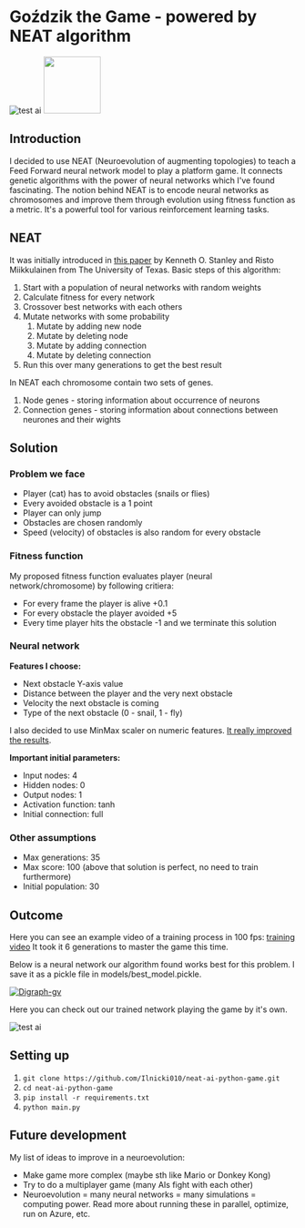 # Goździk the Game - powered by NEAT algorithm

![test ai](https://s11.gifyu.com/images/test.gif)
<img src="https://s11.gifyu.com/images/test.gif" width="100" height="100" />

## Introduction

I decided to use NEAT (Neuroevolution of augmenting topologies) to teach a Feed Forward neural network model to play a platform game. It connects genetic algorithms with the power of neural networks which I've found fascinating. The notion behind NEAT is to encode neural networks as chromosomes and improve them through evolution using fitness function as a metric. It's a powerful tool for various reinforcement learning tasks.

## NEAT

It was initially introduced in [this paper](https://nn.cs.utexas.edu/downloads/papers/stanley.cec02.pdf) by Kenneth O. Stanley and Risto Miikkulainen from The University of Texas. Basic steps of this algorithm:
1. Start with a population of neural networks with random weights
2. Calculate fitness for every network
3. Crossover best networks with each others
4. Mutate networks with some probability 
    1. Mutate by adding new node 
    2. Mutate by deleting node
    3. Mutate by adding connection
    4. Mutate by deleting connection
5. Run this over many generations to get the best result

In NEAT each chromosome contain two sets of genes.

1. Node genes - storing information about occurrence of neurons
2. Connection genes - storing information about connections between neurones and their wights



## Solution

### Problem we face

- Player (cat) has to avoid obstacles (snails or flies)
- Every avoided obstacle is a 1 point
- Player can only jump
- Obstacles are chosen randomly
- Speed (velocity) of obstacles is also random for every obstacle

### Fitness function

My proposed fitness function evaluates player (neural network/chromosome) by following critiera:

- For every frame the player is alive +0.1
- For every obstacle the player avoided +5
- Every time player hits the obstacle -1 and we terminate this solution

### Neural network

**Features I choose:**

- Next obstacle Y-axis value
- Distance between the player and the very next obstacle
- Velocity the next obstacle is coming
- Type of the next obstacle (0 - snail, 1 - fly)

I also decided to use MinMax scaler on numeric features. <ins>It really improved the results</ins>.

**Important initial parameters:**

- Input nodes: 4
- Hidden nodes: 0
- Output nodes: 1
- Activation function: tanh
- Initial connection: full

### Other assumptions

- Max generations: 35
- Max score: 100 (above that solution is perfect, no need to train furthermore)
- Initial population: 30


## Outcome

Here you can see an example video of a training process in 100 fps: [training video](https://drive.google.com/file/d/1tHEzR1QgJQNCuksQWjOaAwxA3iNuoEtP/view?usp=share_link)
It took it 6 generations to master the game this time.

Below is a neural network our algorithm found works best for this problem. I save it as a pickle file in models/best_model.pickle.

<a href="https://imgbb.com/"><img src="https://i.ibb.co/W5tqBpn/Digraph-gv.png" alt="Digraph-gv" border="0"></a>

Here you can check out our trained network playing the game by it's own.

![test ai](https://s11.gifyu.com/images/test.gif)

## Setting up

1. ```git clone https://github.com/Ilnicki010/neat-ai-python-game.git```
2. ```cd neat-ai-python-game```
3. ```pip install -r requirements.txt```
4. ```python main.py```

## Future development

My list of ideas to improve in a neuroevolution:
- Make game more complex (maybe sth like Mario or Donkey Kong)
- Try to do a multiplayer game (many AIs fight with each other)
- Neuroevolution = many neural networks = many simulations = computing power. Read more about running these in parallel, optimize, run on Azure, etc.
